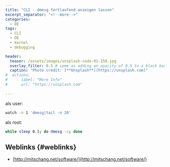 ```yaml
---
title: "CLI - dmesg fortlaufend anzeigen lassen"
excerpt_separator: "<!--more-->"
categories:
  - DE
tags:
  - CLI
  - DE
  - kernel
  - debugging

header:
  teaser: /assets/images/unsplash-code-01-150.jpg
  overlay_filter: 0.5 # same as adding an opacity of 0.5 to a black background
  caption: "Photo credit: [**Unsplash**](https://unsplash.com)"
#  actions:
#    - label: "More Info"
#      url: "https://unsplash.com"
  
---
```



als user:

```bash
watch -n 1 'dmesg|tail -n 20'
```
<!--more-->
als root:

```bash
while sleep 0.1; do dmesg -c; done
```

## Weblinks {#weblinks}

* [http://mitschang.net/software/](http://mitschang.net/software/)



